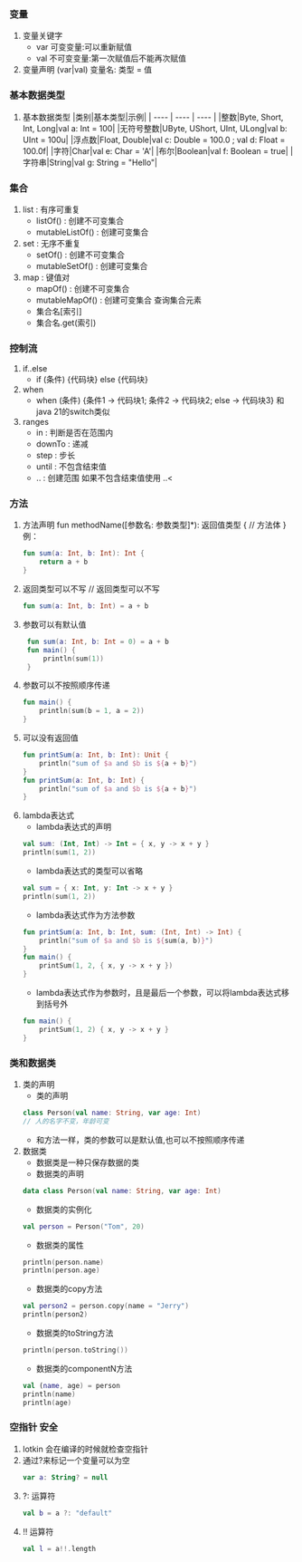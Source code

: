 ### 变量
1. 变量关键字
    - var 可变变量:可以重新赋值
    - val 不可变变量:第一次赋值后不能再次赋值
2. 变量声明
    (var|val) 变量名: 类型 = 值
### 基本数据类型
1. 基本数据类型
|类别|基本类型|示例|
|  ----  | ----  | ----  |
|整数|Byte, Short, Int, Long|val a: Int = 100|
|无符号整数|UByte, UShort, UInt, ULong|val b: UInt = 100u|
|浮点数|Float, Double|val c: Double = 100.0 ; val d: Float = 100.0f|
|字符|Char|val e: Char = 'A'|
|布尔|Boolean|val f: Boolean = true|
|字符串|String|val g: String = "Hello"|

### 集合
1. list : 有序可重复
    - listOf() : 创建不可变集合
    - mutableListOf() : 创建可变集合
2. set : 无序不重复
    - setOf() : 创建不可变集合
    - mutableSetOf() : 创建可变集合
3. map : 键值对
    - mapOf() : 创建不可变集合
    - mutableMapOf() : 创建可变集合
    查询集合元素
    - 集合名[索引]
    - 集合名.get(索引)

### 控制流
1. if..else
    - if (条件) {代码块} else {代码块}
2. when
    - when (条件) {条件1 -> 代码块1; 条件2 -> 代码块2; else -> 代码块3}
    和java 21的switch类似
3. ranges
    - in : 判断是否在范围内
    - downTo : 递减
    - step : 步长
    - until : 不包含结束值
    - .. : 创建范围 如果不包含结束值使用 ..<

### 方法
1. 方法声明
    fun methodName([参数名: 参数类型]*): 返回值类型 {
        // 方法体
    }
    例：
    ``` kotlin
    fun sum(a: Int, b: Int): Int {
        return a + b
    }
    ```
2. 返回类型可以不写
    // 返回类型可以不写
     ``` kotlin
    fun sum(a: Int, b: Int) = a + b
    ```
3. 参数可以有默认值
   ``` kotlin
    fun sum(a: Int, b: Int = 0) = a + b
    fun main() {
        println(sum(1))
    }
    ```
4. 参数可以不按照顺序传递
    ``` kotlin
    fun main() {
        println(sum(b = 1, a = 2))
    }
    ```
5. 可以没有返回值
    ``` kotlin
    fun printSum(a: Int, b: Int): Unit {
        println("sum of $a and $b is ${a + b}")
    }
    fun printSum(a: Int, b: Int) {
        println("sum of $a and $b is ${a + b}")
    }
    ```
6. lambda表达式
    + lambda表达式的声明
    ``` kotlin
    val sum: (Int, Int) -> Int = { x, y -> x + y }
    println(sum(1, 2))
    ```
    + lambda表达式的类型可以省略
    ``` kotlin
    val sum = { x: Int, y: Int -> x + y }
    println(sum(1, 2))
    ```
    + lambda表达式作为方法参数
    ``` kotlin
    fun printSum(a: Int, b: Int, sum: (Int, Int) -> Int) {
        println("sum of $a and $b is ${sum(a, b)}")
    }
    fun main() {
        printSum(1, 2, { x, y -> x + y })
    }
    ```
    + lambda表达式作为参数时，且是最后一个参数，可以将lambda表达式移到括号外
    ``` kotlin
    fun main() {
        printSum(1, 2) { x, y -> x + y }
    }
    ```
### 类和数据类
1. 类的声明
    + 类的声明
    ``` kotlin
    class Person(val name: String, var age: Int)
    // 人的名字不变，年龄可变
    ```
    + 和方法一样，类的参数可以是默认值,也可以不按照顺序传递
2. 数据类
    + 数据类是一种只保存数据的类
    + 数据类的声明
    ``` kotlin
    data class Person(val name: String, var age: Int)
    ```
    + 数据类的实例化
    ``` kotlin
    val person = Person("Tom", 20)
    ```
    + 数据类的属性
    ``` kotlin
    println(person.name)
    println(person.age)
    ```
    + 数据类的copy方法
    ``` kotlin
    val person2 = person.copy(name = "Jerry")
    println(person2)
    ```
    + 数据类的toString方法
    ``` kotlin
    println(person.toString())
    ```
    + 数据类的componentN方法
    ``` kotlin
    val (name, age) = person
    println(name)
    println(age)
    ```
### 空指针 安全 
1. lotkin 会在编译的时候就检查空指针
2. 通过?来标记一个变量可以为空
    ``` kotlin
    var a: String? = null
    ```
3. ?: 运算符
    ``` kotlin
    val b = a ?: "default"
    ```
4. !! 运算符
    ``` kotlin
    val l = a!!.length
    ```

